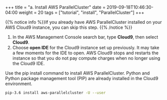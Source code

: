 +++
title = "a. Install AWS ParallelCluster"
date = 2019-09-18T10:46:30-04:00
weight = 20
tags = ["tutorial", "install", "ParallelCluster"]
+++

{{% notice info %}}If you already have AWS ParallelCluster installed on your AWS Cloud9 instance, you can skip this step.
{{% /notice %}}

1. In the AWS Management Console search bar, type **Cloud9**, then select **Cloud9**.
2. Choose **open IDE** for the Cloud9 instance set up previously. It may take a few moments for the IDE to open. AWS Cloud9 stops and restarts the instance so that you do not pay compute charges when no longer using the Cloud9 IDE.

Use the pip install command to install AWS ParallelCluster. Python and Python package management tool (PIP) are already installed in the Cloud9 environment.

```bash
pip-3.6 install aws-parallelcluster -U --user
```



